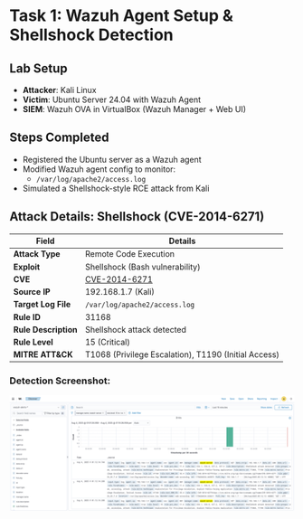 #  Task 1: Wazuh Agent Setup & Shellshock Detection

##  Lab Setup
- **Attacker**: Kali Linux 
- **Victim**: Ubuntu Server 24.04 with Wazuh Agent 
- **SIEM**: Wazuh OVA in VirtualBox (Wazuh Manager + Web UI)

##  Steps Completed
- Registered the Ubuntu server as a Wazuh agent
- Modified Wazuh agent config to monitor:
  - `/var/log/apache2/access.log`
- Simulated a Shellshock-style RCE attack from Kali

##  Attack Details: Shellshock (CVE-2014-6271)

| Field | Details |
|-------|---------|
| **Attack Type** | Remote Code Execution |
| **Exploit** | Shellshock (Bash vulnerability) |
| **CVE** | [CVE-2014-6271](https://cve.mitre.org/cgi-bin/cvename.cgi?name=CVE-2014-6271) |
| **Source IP** | 192.168.1.7 (Kali) |
| **Target Log File** | `/var/log/apache2/access.log` |
| **Rule ID** | 31168 |
| **Rule Description** | Shellshock attack detected |
| **Rule Level** | 15 (Critical) |
| **MITRE ATT&CK** | T1068 (Privilege Escalation), T1190 (Initial Access) |

###  Detection Screenshot:
![Shellshock Detected](./screenshots/shellshock-attack-detected.png)
